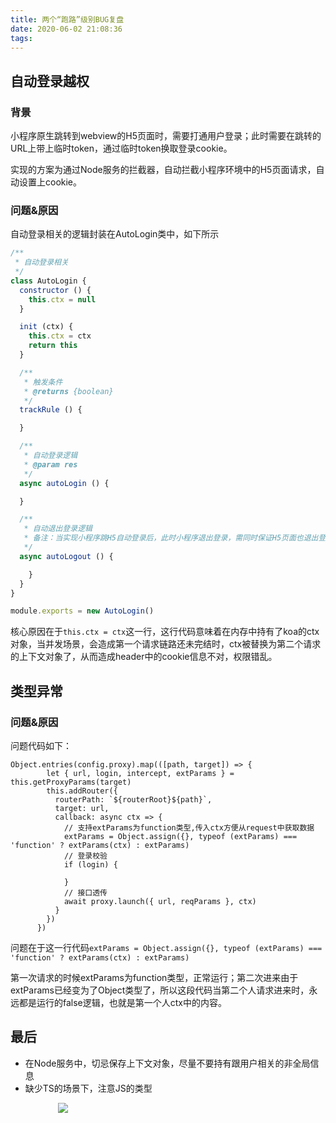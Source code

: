 ```yaml
---
title: 两个“跑路”级别BUG复盘
date: 2020-06-02 21:08:36
tags:
---
```

## 自动登录越权

### 背景
小程序原生跳转到webview的H5页面时，需要打通用户登录；此时需要在跳转的URL上带上临时token，通过临时token换取登录cookie。

实现的方案为通过Node服务的拦截器，自动拦截小程序环境中的H5页面请求，自动设置上cookie。

### 问题&原因

自动登录相关的逻辑封装在AutoLogin类中，如下所示
```javascript
/**
 * 自动登录相关
 */
class AutoLogin {
  constructor () {
    this.ctx = null
  }

  init (ctx) {
    this.ctx = ctx
    return this
  }

  /**
   * 触发条件
   * @returns {boolean}
   */
  trackRule () {

  }

  /**
   * 自动登录逻辑
   * @param res
   */
  async autoLogin () {

  }

  /**
   * 自动退出登录逻辑
   * 备注：当实现小程序跳H5自动登录后，此时小程序退出登录，需同时保证H5页面也退出登录
   */
  async autoLogout () {

    }
  }
}

module.exports = new AutoLogin()

```

核心原因在于`this.ctx = ctx`这一行，这行代码意味着在内存中持有了koa的ctx对象，当并发场景，会造成第一个请求链路还未完结时，ctx被替换为第二个请求的上下文对象了，从而造成header中的cookie信息不对，权限错乱。


## 类型异常

### 问题&原因

问题代码如下：
```javascripit
Object.entries(config.proxy).map(([path, target]) => {
        let { url, login, intercept, extParams } = this.getProxyParams(target)
        this.addRouter({
          routerPath: `${routerRoot}${path}`,
          target: url,
          callback: async ctx => {
            // 支持extParams为function类型,传入ctx方便从request中获取数据
            extParams = Object.assign({}, typeof (extParams) === 'function' ? extParams(ctx) : extParams)
            // 登录校验
            if (login) {

            }
            // 接口透传
            await proxy.launch({ url, reqParams }, ctx)
          }
        })
      })
```

问题在于这一行代码`extParams = Object.assign({}, typeof (extParams) === 'function' ? extParams(ctx) : extParams)`


第一次请求的时候extParams为function类型，正常运行；第二次进来由于extParams已经变为了Object类型了，所以这段代码当第二个人请求进来时，永远都是运行的false逻辑，也就是第一个人ctx中的内容。


## 最后

- 在Node服务中，切忌保存上下文对象，尽量不要持有跟用户相关的非全局信息
- 缺少TS的场景下，注意JS的类型


<div style="width:70%;margin:auto">
<img src='http://muchstudy.com/2020/04/04/聊聊一线开发的基本素养/公众号二维码.gif'>
</div>
